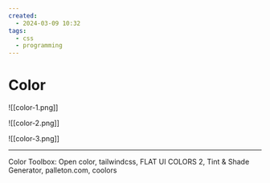 ```yaml
---
created:
  - 2024-03-09 10:32
tags:
  - css
  - programming
---
```

# Color

![[color-1.png]]

![[color-2.png]]

![[color-3.png]]

----

Color Toolbox: Open color, tailwindcss, FLAT UI COLORS 2, Tint & Shade Generator, palleton.com, coolors